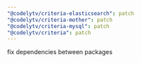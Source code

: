```yaml
---
"@codelytv/criteria-elasticsearch": patch
"@codelytv/criteria-mother": patch
"@codelytv/criteria-mysql": patch
"@codelytv/criteria": patch
---
```


fix dependencies between packages
